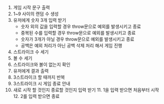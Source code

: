 1. 게임 시작 문구 출력
2. 1~9 사이의 랜덤 수 생성
3. 유저에게 숫자 3개 입력 받기
    - 숫자 외의 값을 입력할 경우 throw문으로 예외를 발생시키고 종료
    - 중복된 수를 입력할 경우 throw문으로 예외를 발생시키고 종료
    - 숫자가 3개가 아닐 경우 throw문으로 예외를 발생시키고 종료
    - 공백은 예외 처리가 아닌 공백 삭제 처리 해서 게임 진행
4. 스트라이크 수 세기
5. 볼 수 세기
6. 스트라이크와 볼이 없는지 확인
7. 유저에게 결과 출력
8. 3스트라이크 할 때까지 반복
9. 3스트라이크 시 게임 종료 안내
10. 새로 시작 할 것인지 종료할 것인지 입력 받기
    11. 1을 입력 받으면 처음부터 시작
    12. 2를 입력 받으면 종료
